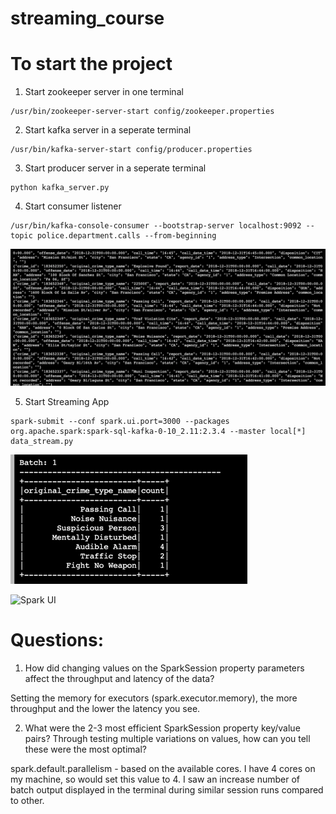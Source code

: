 # streaming_course

# To start the project


1. Start zookeeper server in one terminal
```
/usr/bin/zookeeper-server-start config/zookeeper.properties
```

2. Start kafka server in a seperate terminal
```
/usr/bin/kafka-server-start config/producer.properties
```

3. Start producer server in a seperate terminal
```
python kafka_server.py
```

4. Start consumer listener
```
/usr/bin/kafka-console-consumer --bootstrap-server localhost:9092 --topic police.department.calls --from-beginning
```

![Kafka Consumer Console](kafka-consumer-console.png)

5. Start Streaming App
```
spark-submit --conf spark.ui.port=3000 --packages org.apache.spark:spark-sql-kafka-0-10_2.11:2.3.4 --master local[*] data_stream.py
```

![Spark Output](spark%20output.png)

![Spark UI]("spark%20ui.png")


# Questions:
1. How did changing values on the SparkSession property parameters affect the throughput and latency of the data?

Setting the memory for executors (spark.executor.memory), the more throughput and the lower the latency you see. 

2. What were the 2-3 most efficient SparkSession property key/value pairs? Through testing multiple variations on values, how can you tell these were the most optimal?

spark.default.parallelism - based on the available cores.  I have 4 cores on my machine, so would set this value to 4.  I saw an increase number of batch output displayed in the terminal during similar session runs compared to other.




